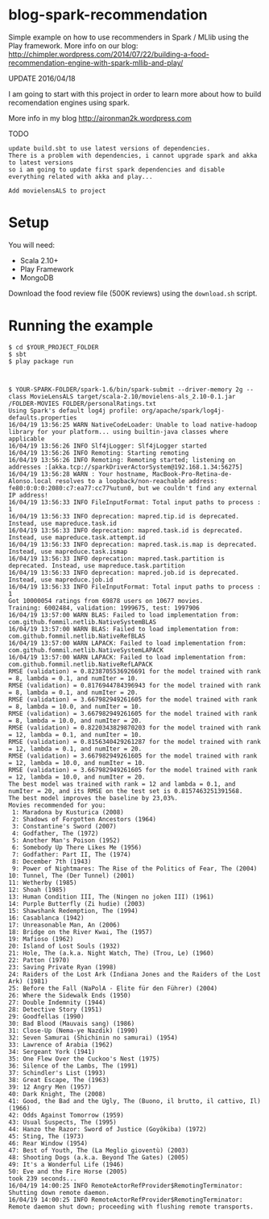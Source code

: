 blog-spark-recommendation
=========================

Simple example on how to use recommenders in Spark / MLlib using the Play framework.
More info on our blog: http://chimpler.wordpress.com/2014/07/22/building-a-food-recommendation-engine-with-spark-mllib-and-play/

UPDATE
2016/04/18

I am going to start with this project in order to learn more about how to build recomendation engines using spark.

More info in my blog http://aironman2k.wordpress.com

TODO

	update build.sbt to use latest versions of dependencies. 
	There is a problem with dependencies, i cannot upgrade spark and akka to latest versions
	so i am going to update first spark dependencies and disable everything related with akka and play...	
	
	Add movielensALS to project 
Setup
=====

You will need:

* Scala 2.10+
* Play Framework
* MongoDB

Download the food review file (500K reviews) using the `download.sh` script.

Running the example
===================

    $ cd $YOUR_PROJECT_FOLDER
    $ sbt
    $ play package run



	$ YOUR-SPARK-FOLDER/spark-1.6/bin/spark-submit --driver-memory 2g --class MovieLensALS target/scala-2.10/movielens-als_2.10-0.1.jar /FOLDER-MOVIES FOLDER/personalRatings.txt
	Using Spark's default log4j profile: org/apache/spark/log4j-defaults.properties
	16/04/19 13:56:25 WARN NativeCodeLoader: Unable to load native-hadoop library for your platform... using builtin-java classes where applicable
	16/04/19 13:56:26 INFO Slf4jLogger: Slf4jLogger started
	16/04/19 13:56:26 INFO Remoting: Starting remoting
	16/04/19 13:56:26 INFO Remoting: Remoting started; listening on addresses :[akka.tcp://sparkDriverActorSystem@192.168.1.34:56275]
	16/04/19 13:56:28 WARN : Your hostname, MacBook-Pro-Retina-de-Alonso.local resolves to a loopback/non-reachable address: fe80:0:0:0:2080:c7:ea77:cc77%utun0, but we couldn't find any external IP address!
	16/04/19 13:56:33 INFO FileInputFormat: Total input paths to process : 1
	16/04/19 13:56:33 INFO deprecation: mapred.tip.id is deprecated. Instead, use mapreduce.task.id
	16/04/19 13:56:33 INFO deprecation: mapred.task.id is deprecated. Instead, use mapreduce.task.attempt.id
	16/04/19 13:56:33 INFO deprecation: mapred.task.is.map is deprecated. Instead, use mapreduce.task.ismap
	16/04/19 13:56:33 INFO deprecation: mapred.task.partition is deprecated. Instead, use mapreduce.task.partition
	16/04/19 13:56:33 INFO deprecation: mapred.job.id is deprecated. Instead, use mapreduce.job.id
	16/04/19 13:56:33 INFO FileInputFormat: Total input paths to process : 1
	Got 10000054 ratings from 69878 users on 10677 movies.                          
	Training: 6002484, validation: 1999675, test: 1997906                           
	16/04/19 13:57:00 WARN BLAS: Failed to load implementation from: com.github.fommil.netlib.NativeSystemBLAS
	16/04/19 13:57:00 WARN BLAS: Failed to load implementation from: com.github.fommil.netlib.NativeRefBLAS
	16/04/19 13:57:00 WARN LAPACK: Failed to load implementation from: com.github.fommil.netlib.NativeSystemLAPACK
	16/04/19 13:57:00 WARN LAPACK: Failed to load implementation from: com.github.fommil.netlib.NativeRefLAPACK
	RMSE (validation) = 0.8238705536926691 for the model trained with rank = 8, lambda = 0.1, and numIter = 10.
	RMSE (validation) = 0.8176944784396943 for the model trained with rank = 8, lambda = 0.1, and numIter = 20.
	RMSE (validation) = 3.667982949261605 for the model trained with rank = 8, lambda = 10.0, and numIter = 10.
	RMSE (validation) = 3.667982949261605 for the model trained with rank = 8, lambda = 10.0, and numIter = 20.
	RMSE (validation) = 0.8220343829870203 for the model trained with rank = 12, lambda = 0.1, and numIter = 10.
	RMSE (validation) = 0.8156340429261287 for the model trained with rank = 12, lambda = 0.1, and numIter = 20.
	RMSE (validation) = 3.667982949261605 for the model trained with rank = 12, lambda = 10.0, and numIter = 10.
	RMSE (validation) = 3.667982949261605 for the model trained with rank = 12, lambda = 10.0, and numIter = 20.
	The best model was trained with rank = 12 and lambda = 0.1, and numIter = 20, and its RMSE on the test set is 0.8157463251391568.
	The best model improves the baseline by 23,03%.
	Movies recommended for you:
	 1: Maradona by Kusturica (2008)
	 2: Shadows of Forgotten Ancestors (1964)
	 3: Constantine's Sword (2007)
	 4: Godfather, The (1972)
	 5: Another Man's Poison (1952)
	 6: Somebody Up There Likes Me (1956)
	 7: Godfather: Part II, The (1974)
	 8: December 7th (1943)
	 9: Power of Nightmares: The Rise of the Politics of Fear, The (2004)
	10: Tunnel, The (Der Tunnel) (2001)
	11: Wetherby (1985)
	12: Shoah (1985)
	13: Human Condition III, The (Ningen no joken III) (1961)
	14: Purple Butterfly (Zi hudie) (2003)
	15: Shawshank Redemption, The (1994)
	16: Casablanca (1942)
	17: Unreasonable Man, An (2006)
	18: Bridge on the River Kwai, The (1957)
	19: Mafioso (1962)
	20: Island of Lost Souls (1932)
	21: Hole, The (a.k.a. Night Watch, The) (Trou, Le) (1960)
	22: Patton (1970)
	23: Saving Private Ryan (1998)
	24: Raiders of the Lost Ark (Indiana Jones and the Raiders of the Lost Ark) (1981)
	25: Before the Fall (NaPolA - Elite für den Führer) (2004)
	26: Where the Sidewalk Ends (1950)
	27: Double Indemnity (1944)
	28: Detective Story (1951)
	29: Goodfellas (1990)
	30: Bad Blood (Mauvais sang) (1986)
	31: Close-Up (Nema-ye Nazdik) (1990)
	32: Seven Samurai (Shichinin no samurai) (1954)
	33: Lawrence of Arabia (1962)
	34: Sergeant York (1941)
	35: One Flew Over the Cuckoo's Nest (1975)
	36: Silence of the Lambs, The (1991)
	37: Schindler's List (1993)
	38: Great Escape, The (1963)
	39: 12 Angry Men (1957)
	40: Dark Knight, The (2008)
	41: Good, the Bad and the Ugly, The (Buono, il brutto, il cattivo, Il) (1966)
	42: Odds Against Tomorrow (1959)
	43: Usual Suspects, The (1995)
	44: Hanzo the Razor: Sword of Justice (Goyôkiba) (1972)
	45: Sting, The (1973)
	46: Rear Window (1954)
	47: Best of Youth, The (La Meglio gioventù) (2003)
	48: Shooting Dogs (a.k.a. Beyond The Gates) (2005)
	49: It's a Wonderful Life (1946)
	50: Eve and the Fire Horse (2005)
	took 239 seconds...
	16/04/19 14:00:25 INFO RemoteActorRefProvider$RemotingTerminator: Shutting down remote daemon.
	16/04/19 14:00:25 INFO RemoteActorRefProvider$RemotingTerminator: Remote daemon shut down; proceeding with flushing remote transports.